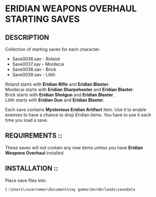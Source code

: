 # ERIDIAN WEAPONS OVERHAUL STARTING SAVES

## DESCRIPTION

Collection of starting saves for each character.

- Save0036.sav - Roland
- Save0037.sav - Mordecai
- Save0038.sav - Brick
- Save0039.sav - Lilith

Roland starts with **Eridian Rifle** and **Eridian Blaster**.</br>
Mordecai starts with **Eridian Sharpshooter** and **Eridian Blaster**.</br>
Brick starts with **Eridian Shotgun** and **Eridian Blaster**.</br>
Lilith starts with **Eridian Gun** and **Eridian Blaster**.</br>

Each save contains **Mysterious Eridian Artifact** item.
Use it to enable enemies to have a chance to drop Eridian items.
You have to use it each time you load a save.

## REQUIREMENTS ::

These saves will not contain any new items unless you have **Eridian Weapons Overhaul** installed.

## INSTALLATION ::

Place save files into:
```
C:\Users\<username>\Documents\my games\borderlands\savedata
```